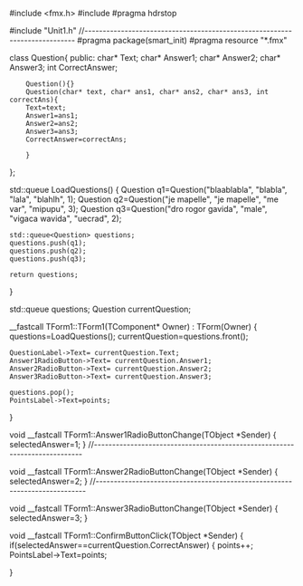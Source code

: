#include <fmx.h>
#include <queue>
#pragma hdrstop

#include "Unit1.h"
//---------------------------------------------------------------------------
#pragma package(smart_init)
#pragma resource "*.fmx"

class Question{
public:
	char* Text;
	char* Answer1;
	char* Answer2;
	char* Answer3;
	int CorrectAnswer;

		Question(){}
		Question(char* text, char* ans1, char* ans2, char* ans3, int correctAns){
		Text=text;
		Answer1=ans1;
		Answer2=ans2;
		Answer3=ans3;
		CorrectAnswer=correctAns;

		}
};

std::queue<Question> LoadQuestions() {
	Question q1=Question("blaablabla", "blabla", "lala", "blahlh", 1);
	Question q2=Question("je mapelle", "je mapelle", "me var", "mipupu", 3);
	Question q3=Question("dro rogor gavida", "male", "vigaca wavida", "uecrad", 2);

	std::queue<Question> questions;
	questions.push(q1);
	questions.push(q2);
	questions.push(q3);

	return questions;
}

std::queue<Question> questions;
Question currentQuestion;


__fastcall TForm1::TForm1(TComponent* Owner)
	: TForm(Owner)
{
	questions=LoadQuestions();
	currentQuestion=questions.front();

	QuestionLabel->Text= currentQuestion.Text;
	Answer1RadioButton->Text= currentQuestion.Answer1;
	Answer2RadioButton->Text= currentQuestion.Answer2;
	Answer3RadioButton->Text= currentQuestion.Answer3;

	questions.pop();
	PointsLabel->Text=points;

}

void __fastcall TForm1::Answer1RadioButtonChange(TObject *Sender)
{
   selectedAnswer=1;
}
//---------------------------------------------------------------------------

void __fastcall TForm1::Answer2RadioButtonChange(TObject *Sender)
{
	selectedAnswer=2;
}
//---------------------------------------------------------------------------

void __fastcall TForm1::Answer3RadioButtonChange(TObject *Sender)
{
	selectedAnswer=3;
}

void __fastcall TForm1::ConfirmButtonClick(TObject *Sender)
{
	if(selectedAnswer==currentQuestion.CorrectAnswer) {
	   points++;
	   PointsLabel->Text=points;


}
